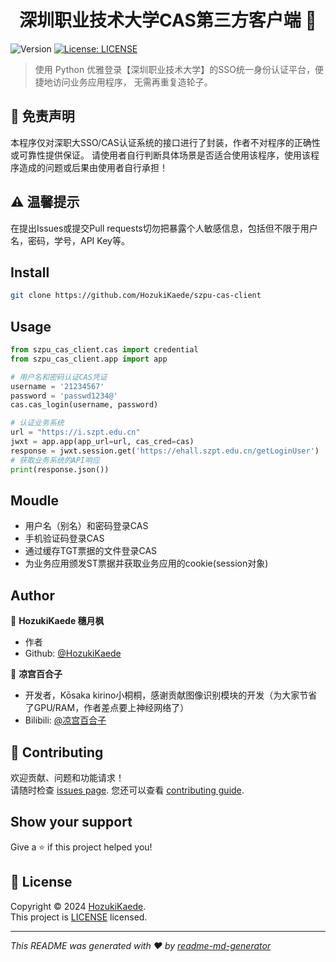 <h1 align="center">深圳职业技术大学CAS第三方客户端 👋</h1>
<p>
  <img alt="Version" src="https://img.shields.io/badge/version-1.0.0-blue.svg?cacheSeconds=2592000" />
  <a href="LICENSE" target="_blank">
    <img alt="License: LICENSE" src="https://img.shields.io/badge/License-LICENSE-yellow.svg" />
  </a>
</p>

> 使用 Python 优雅登录【深圳职业技术大学】的SSO统一身份认证平台，便捷地访问业务应用程序，
> 无需再重复造轮子。

## 🚫 免责声明
本程序仅对深职大SSO/CAS认证系统的接口进行了封装，作者不对程序的正确性或可靠性提供保证。 
请使用者自行判断具体场景是否适合使用该程序，使用该程序造成的问题或后果由使用者自行承担！

## ⚠ 温馨提示
在提出Issues或提交Pull requests切勿把暴露个人敏感信息，包括但不限于用户名，密码，学号，API Key等。

## Install 
```sh
git clone https://github.com/HozukiKaede/szpu-cas-client
```
## Usage 

```python
from szpu_cas_client.cas import credential
from szpu_cas_client.app import app

# 用户名和密码认证CAS凭证
username = '21234567'
password = 'passwd1234@'
cas.cas_login(username, password)

# 认证业务系统
url = "https://i.szpt.edu.cn"
jwxt = app.app(app_url=url, cas_cred=cas)
response = jwxt.session.get('https://ehall.szpt.edu.cn/getLoginUser')
# 获取业务系统的API响应
print(response.json())

```

## Moudle

- 用户名（别名）和密码登录CAS
- 手机验证码登录CAS
- 通过缓存TGT票据的文件登录CAS
- 为业务应用颁发ST票据并获取业务应用的cookie(session对象)

## Author

👤 **HozukiKaede 穗月枫**
* 作者
* Github: [@HozukiKaede](https://github.com/HozukiKaede/)

👤 **凉宫百合子**
* 开发者，Kōsaka kirino小桐桐，感谢贡献图像识别模块的开发（为大家节省了GPU/RAM，作者差点要上神经网络了）
* Bilibili: [@凉宫百合子](https://space.bilibili.com/12913274)

## 🤝 Contributing

欢迎贡献、问题和功能请求！<br />请随时检查 [issues page](https://github.com/HozukiKaede/szpu-cas-client/issues). 
您还可以查看 [contributing guide](https://github.com/HozukiKaede/szpu-cas-client/graphs/contributors).

## Show your support

Give a ⭐️ if this project helped you!

## 📝 License

Copyright © 2024 [HozukiKaede](https://github.com/HozukiKaede).<br />
This project is [LICENSE](https://github.com/HozukiKaede/szpu-cas-client/LICENSE) licensed.

***
_This README was generated with ❤️ by [readme-md-generator](https://github.com/kefranabg/readme-md-generator)_
